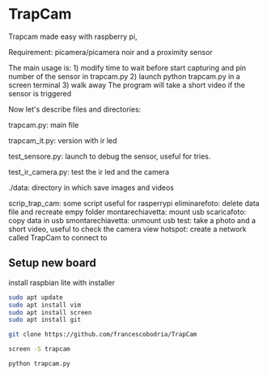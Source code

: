 # TrapCam
Trapcam made easy with raspberry pi, 

Requirement: picamera/picamera noir and a proximity sensor

The main usage is:
	1) modify time to wait before start capturing and pin number of the sensor in trapcam.py
	2) launch python trapcam.py in a screen terminal
	3) walk away
The program will take a short video if the sensor is triggered 

Now let's describe files and directories:

trapcam.py: main file

trapcam_it.py: version with ir led

test_sensore.py: launch to debug the sensor, useful for tries.

test_ir_camera.py: test the ir led and the camera

./data: directory in which save images and videos

scrip_trap_cam: some script useful for rasperrypi
	eliminarefoto:		delete data file and recreate empy folder
	montarechiavetta:	mount usb
	scaricafoto:		copy data in usb
	smontarechiavetta:	unmount usb
	test:				take a photo and a short video, useful to check the camera view
	hotspot:			create a network called TrapCam to connect to 

## Setup new board

install raspbian lite with installer

```bash
sudo apt update
sudo apt install vim
sudo apt install screen
sudo apt install git

git clone https://github.com/francescobodria/TrapCam

screen -S trapcam

python trapcam.py
```